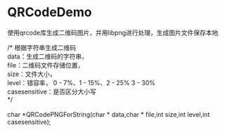 # QRCodeDemo
   使用qrcode库生成二维码图片，并用libpng进行处理，生成图片文件保存本地<br>
   
   /*
 根据字符串生成二维码<br>
 data：生成二维码的字符串，<br>
 file：二维码文件存储位置，<br>
 size：文件大小，<br>
 level：错容率，  0 - 7%、1 - 15%、2 - 25%  3 - 30%<br>
 casesensitive：是否区分大小写<br>
 */<br><br>
char *QRCodePNGForString(char * data,char * file,int size,int level,int casesensitive);<br>


